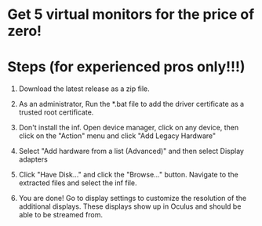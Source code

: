 # Get 5 virtual monitors for the price of zero!

# Steps (for experienced pros only!!!)
1. Download the latest release as a zip file.

2. As an administrator, Run the *.bat file to add the driver certificate as a trusted root certificate.

3. Don't install the inf. Open device manager, click on any device, then click on the "Action" menu and click "Add Legacy Hardware"

4. Select "Add hardware from a list (Advanced)" and then select Display adapters

5. Click "Have Disk..." and click the "Browse..." button. Navigate to the extracted files and select the inf file.

6. You are done! Go to display settings to customize the resolution of the additional displays. These displays show up in Oculus and should be able to be streamed from.